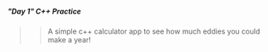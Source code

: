 ##### "Day 1" C++ Practice
>>A simple c++ calculator app to see how much eddies you could make a year! 
